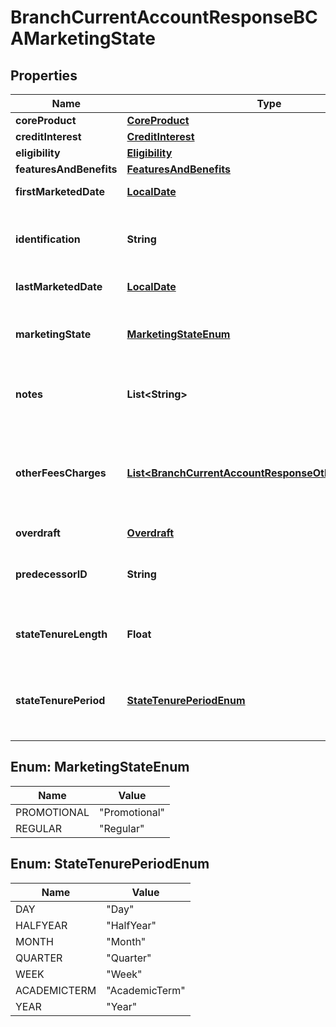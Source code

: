 
# BranchCurrentAccountResponseBCAMarketingState

## Properties
Name | Type | Description | Notes
------------ | ------------- | ------------- | -------------
**coreProduct** | [**CoreProduct**](CoreProduct.md) |  |  [optional]
**creditInterest** | [**CreditInterest**](CreditInterest.md) |  |  [optional]
**eligibility** | [**Eligibility**](Eligibility.md) |  |  [optional]
**featuresAndBenefits** | [**FeaturesAndBenefits**](FeaturesAndBenefits.md) |  |  [optional]
**firstMarketedDate** | [**LocalDate**](LocalDate.md) | Marketing state start date |  [optional]
**identification** | **String** | Unique and unambiguous identification of a  BCA Product Marketing State. | 
**lastMarketedDate** | [**LocalDate**](LocalDate.md) | Marketing state end date |  [optional]
**marketingState** | [**MarketingStateEnum**](#MarketingStateEnum) | Describes the marketing state (regular or promotional) of the BCA Product | 
**notes** | **List&lt;String&gt;** | Free text for adding details for marketing state |  [optional]
**otherFeesCharges** | [**List&lt;BranchCurrentAccountResponseOtherFeesCharges&gt;**](BranchCurrentAccountResponseOtherFeesCharges.md) | Contains details of fees and charges which are not associated with either Overdraft or features/benefits |  [optional]
**overdraft** | [**Overdraft**](Overdraft.md) |  |  [optional]
**predecessorID** | **String** | Identifies the marketing state that precedes this marketing state |  [optional]
**stateTenureLength** | **Float** | The length/duration of a promotional state |  [optional]
**stateTenurePeriod** | [**StateTenurePeriodEnum**](#StateTenurePeriodEnum) | The unit of period (days, weeks, months etc.) of the promotional length |  [optional]


<a name="MarketingStateEnum"></a>
## Enum: MarketingStateEnum
Name | Value
---- | -----
PROMOTIONAL | &quot;Promotional&quot;
REGULAR | &quot;Regular&quot;


<a name="StateTenurePeriodEnum"></a>
## Enum: StateTenurePeriodEnum
Name | Value
---- | -----
DAY | &quot;Day&quot;
HALFYEAR | &quot;HalfYear&quot;
MONTH | &quot;Month&quot;
QUARTER | &quot;Quarter&quot;
WEEK | &quot;Week&quot;
ACADEMICTERM | &quot;AcademicTerm&quot;
YEAR | &quot;Year&quot;



